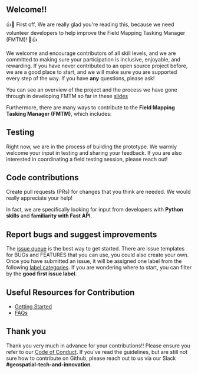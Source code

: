 ## Welcome!!

:+1::tada: First off, We are really glad you're reading this, because we need volunteer developers to help improve the Field Mapping Tasking Manager (FMTM)! :tada::+1:

We welcome and encourage contributors of all skill levels, and we are committed to making sure your participation is inclusive, enjoyable, and rewarding. If you have never contributed to an open source project before, we are a good place to start, and we will make sure you are supported every step of the way. If you have **any** questions, please ask!


You can see an overview of the project and the process we have gone through in developing FMTM so far in these [slides](https://docs.google.com/presentation/d/1UrBG1X4MXwVd8Ps498FDlAYvesIailjjPPJfR_B4SUs/edit#slide=id.g15c1f409958_0_0)

Furthermore, there are many ways to contribute to the **Field Mapping Tasking Manager (FMTM)**, which includes:

## Testing

Right now, we are in the process of building the prototype. We warmly welcome your input in testing and sharing your feedback. If you are also interested in coordinating a field testing session, please reach out!

## Code contributions

Create pull requests (PRs) for changes that you think are needed. We would really appreciate your help!

In fact, we are specifically looking for input from developers with **Python skills** and **familiarity with Fast API**.

## Report bugs and suggest improvements

The [issue queue](https://github.com/hotosm/fmtm/issues) is the best way to get started. There are issue templates for BUGs and FEATURES that you can use, you could also create your own. Once you have submitted an issue, it will be assigned one label from the following [label categories](https://github.com/hotosm/fmtm/labels). If you are wondering where to start, you can filter by the **good first issue label**.

## Useful Resources for Contribution 
- [Getting Started](https://github.com/hotosm/fmtm/wiki/DEV-1.-Getting-Started)
- [FAQs](https://github.com/hotosm/fmtm/wiki/FAQ)

## Thank you

Thank you very much in advance for your contributions!! Please ensure you refer to our [Code of Conduct](https://github.com/hotosm/fmtm/wiki/Code-of-Conduct).
If you've read the guidelines, but are still not sure how to contribute on Github, please reach out to us via our Slack **#geospatial-tech-and-innovation**.
